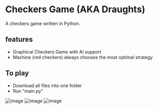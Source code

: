 # Checkers Game (AKA Draughts)
A checkers game written in Python.

## features 

- Graphical Checkers Game with AI support
- Machine (red checkers) always chooses the most optimal strategy

## To play

- Download all files into one folder
- Run "main.py"

![image](https://user-images.githubusercontent.com/90425941/176352256-110e0393-1972-4eea-9131-022e50a9b273.png)
![image](https://user-images.githubusercontent.com/90425941/176351951-bfd4503d-aa0d-4091-8d04-8d666aa3ee90.png)
![image](https://user-images.githubusercontent.com/90425941/176351799-96e86a3c-2c58-4967-8d16-901ba77e3f42.png)
